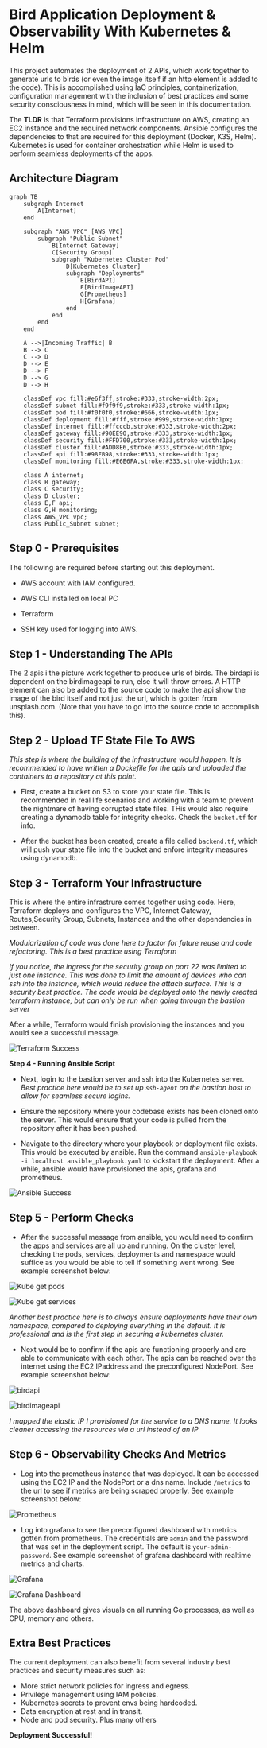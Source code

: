 # Bird Application Deployment & Observability With Kubernetes & Helm

This project automates the deployment of 2 APIs, which work together to generate urls to birds (or even the image itself if an http element is added to the code). This is accomplished using IaC principles, containerization, configuration management with the inclusion of best practices and some security consciousness in mind, which will be seen in this documentation.

The **TLDR** is that Terraform provisions infrastructure on AWS, creating an EC2 instance and the required network components. Ansible configures the dependencies to that are required for this deployment (Docker, K3S, Helm). Kubernetes is used for container orchestration while Helm is used to perform seamless deployments of the apps.

**Architecture Diagram**
---

```mermaid
graph TB
    subgraph Internet
        A[Internet]
    end

    subgraph "AWS VPC" [AWS VPC]
        subgraph "Public Subnet"
            B[Internet Gateway]
            C[Security Group]
            subgraph "Kubernetes Cluster Pod"
                D[Kubernetes Cluster]
                subgraph "Deployments"
                    E[BirdAPI]
                    F[BirdImageAPI]
                    G[Prometheus]
                    H[Grafana]
                end
            end
        end
    end

    A -->|Incoming Traffic| B
    B --> C
    C --> D
    D --> E
    D --> F
    D --> G
    D --> H

    classDef vpc fill:#e6f3ff,stroke:#333,stroke-width:2px;
    classDef subnet fill:#f9f9f9,stroke:#333,stroke-width:1px;
    classDef pod fill:#f0f0f0,stroke:#666,stroke-width:1px;
    classDef deployment fill:#fff,stroke:#999,stroke-width:1px;
    classDef internet fill:#ffcccb,stroke:#333,stroke-width:2px;
    classDef gateway fill:#90EE90,stroke:#333,stroke-width:1px;
    classDef security fill:#FFD700,stroke:#333,stroke-width:1px;
    classDef cluster fill:#ADD8E6,stroke:#333,stroke-width:1px;
    classDef api fill:#98FB98,stroke:#333,stroke-width:1px;
    classDef monitoring fill:#E6E6FA,stroke:#333,stroke-width:1px;

    class A internet;
    class B gateway;
    class C security;
    class D cluster;
    class E,F api;
    class G,H monitoring;
    class AWS_VPC vpc;
    class Public_Subnet subnet;
```

**Step 0 - Prerequisites**
---

The following are required before starting out this deployment.

- AWS account with IAM configured.

- AWS CLI installed on local PC

- Terraform

- SSH key used for logging into AWS.

**Step 1 - Understanding The APIs**
---

The 2 apis i the picture work together to produce urls of birds. The birdapi is dependent on the birdimageapi to run, else it will throw errors. A HTTP element can also be added to the source code to make the api show the image of the bird itself and not just the url, which is gotten from unsplash.com. (Note that you have to go into the source code to accomplish this).

**Step 2 - Upload TF State File To AWS**
---

*This step is where the building of the infrastructure would happen. It is recommended to have written a Dockefile for the apis and uploaded the containers to a repository at this point.*

* First, create a bucket on S3 to store your state file. This is recommended in real life scenarios and working with a team to prevent the nightmare of having corrupted state files. THis would also require creating a dynamodb table for integrity checks. Check the `bucket.tf` for info.

* After the bucket has been created, create a file called `backend.tf`, which will push your state file into the bucket and enfore integrity measures using dynamodb.

**Step 3 - Terraform Your Infrastructure**
---

This is where the entire infrastrure comes together using code. Here, Terraform deploys and configures the VPC, Internet Gateway, Routes,Security Group, Subnets, Instances and the other dependencies in between. 

*Modularization of code was done here to factor for future reuse and code refactoring. This is a best practice using Terraform*

*If you notice, the ingress for the security group on port 22 was limited to just one instance. This was done to limit the amount of devices who can ssh into the instance, which would reduce the attach surface. This is a security best practice. The code would be deployed onto the newly created terraform instance, but can only be run when going through the bastion server*

After a while, Terraform would finish provisioning the instances and you would see a successful message.

![Terraform Success](images/terraform-apply.png)

**Step 4 - Running Ansible Script**

- Next, login to the bastion server and ssh into the Kubernetes server. *Best practice here would be to set up `ssh-agent` on the bastion host to allow for seamless secure logins.*

- Ensure the repository where your codebase exists has been cloned onto the server. This would ensure that your code is pulled from the repository after it has been pushed.

- Navigate to the directory where your playbook or deployment file exists. This would be executed by ansible. Run the command `ansible-playbook -i localhost ansible_playbook.yaml` to kickstart the deployment. After a while, ansible would have provisioned the apis, grafana and prometheus.

![Ansible Success](images/ansible-success.png)

**Step 5 - Perform Checks**
---

- After the successful message from ansible, you would need to confirm the apps and services are all up and running. On the cluster level, checking the pods, services, deployments and namespace would suffice as you would be able to tell if something went wrong. See example screenshot below:

![Kube get pods](images/get-pods.png)

![Kube get services](images/get-svc.png)

*Another best practice here is to always ensure deployments have their own namespace, compared to deploying everything in the default. It is professional and is the first step in securing a kubernetes cluster.*

- Next would be to confirm if the apis are functioning properly and are able to communicate with each other. The apis can be reached over the internet using the EC2 IPaddress and the preconfigured NodePort. See example screenshot below:

![birdapi](images/birdapi.png)

![birdimageapi](images/birdimageapi.png)

*I mapped the elastic IP I provisioned for the service to a DNS name. It looks cleaner accessing the resources via a url instead of an IP*

**Step 6 - Observability Checks And Metrics**
---

- Log into the prometheus instance that was deployed. It can be accessed using the EC2 IP and the NodePort or a dns name. Include `/metrics` to the url to see if metrics are being scraped properly. See example screenshot below:

![Prometheus](images/prometheus_metrics.png)

- Log into grafana to see the preconfigured dashboard with metrics gotten from prometheus. The credentials are `admin` and the password that was set in the deployment script. The default is `your-admin-password`. See example screenshot of grafana dashboard with realtime metrics and charts.

![Grafana](images/grafana.png)

![Grafana Dashboard](images/grafana_dashboard.png)

The above dashboard gives visuals on all running Go processes, as well as CPU, memory and others.

**Extra Best Practices**
---

The current deployment can also benefit from several industry best practices and security measures such as:
- More strict network policies for ingress and egress.
- Privilege management using IAM policies.
- Kubernetes secrets to prevent envs being hardcoded.
- Data encryption at rest and in transit.
- Node and pod security. Plus many others


**Deployment Successful!**